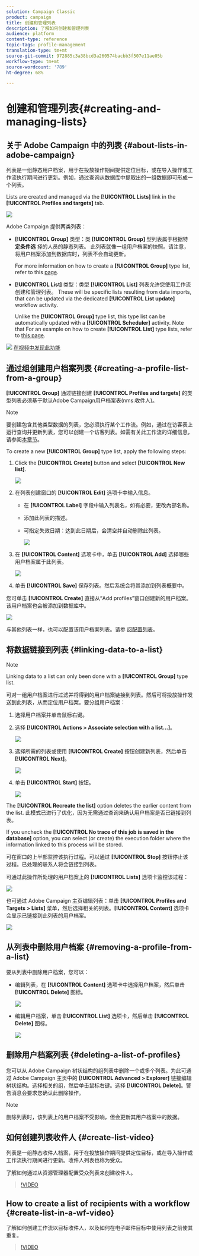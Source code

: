 ```yaml
---
solution: Campaign Classic
product: campaign
title: 创建和管理列表
description: 了解如何创建和管理列表
audience: platform
content-type: reference
topic-tags: profile-management
translation-type: tm+mt
source-git-commit: 972885c3a38bcd3a260574bacbb3f507e11ae05b
workflow-type: tm+mt
source-wordcount: '789'
ht-degree: 68%

---
```



# 创建和管理列表{#creating-and-managing-lists}

## 关于 Adobe Campaign 中的列表 {#about-lists-in-adobe-campaign}

列表是一组静态用户档案，用于在投放操作期间提供定位目标，或在导入操作或工作流执行期间进行更新。例如，通过查询从数据库中提取出的一组数据即可形成一个列表。

Lists are created and managed via the **[!UICONTROL Lists]** link in the **[!UICONTROL Profiles and targets]** tab.

![](assets/s_ncs_user_interface_group_link.png)

Adobe Campaign 提供两类列表：

* **[!UICONTROL Group]** 类型：类 **[!UICONTROL Group]** 型列表属于根据特 **定条件选** 择的人员的静态列表。 此列表就像一组用户档案的快照。请注意，将用户档案添加到数据库时，列表不会自动更新。

   For more information on how to create a **[!UICONTROL Group]** type list, refer to this [page](#creating-a-profile-list-from-a-group).

* **[!UICONTROL List]** 类型：类型 **[!UICONTROL List]** 列表允许您使用工作流创建和管理列表。 These will be specific lists resulting from data imports, that can be updated via the dedicated **[!UICONTROL List update]** workflow activity.

   Unlike the **[!UICONTROL Group]** type list, this type list can be automatically updated with a **[!UICONTROL Scheduler]** activity. Note that For an example on how to create **[!UICONTROL List]** type lists, refer to [this page](../../workflow/using/list-update.md).

![](assets/do-not-localize/how-to-video.png) [在视频中发现此功能](#create-list-video)

## 通过组创建用户档案列表 {#creating-a-profile-list-from-a-group}

**[!UICONTROL Group]** 通过链接创建 **[!UICONTROL Profiles and targets]** 的类型列表必须基于默认Adobe Campaign用户档案表(nms:收件人)。

>[!NOTE]
>
>要创建包含其他类型数据的列表，您必须执行某个工作流。例如，通过在访客表上运行查询并更新列表，您可以创建一个访客列表。如需有关此工作流的详细信息，请参阅[本章节](../../workflow/using/about-workflows.md)。

To create a new **[!UICONTROL Group]** type list, apply the following steps:

1. Click the **[!UICONTROL Create]** button and select **[!UICONTROL New list]**.

   ![](assets/s_ncs_user_new_group.png)

1. 在列表创建窗口的 **[!UICONTROL Edit]** 选项卡中输入信息。

   * 在 **[!UICONTROL Label]** 字段中输入列表名，如有必要，更改內部名称。
   * 添加此列表的描述。
   * 可指定失效日期：达到此日期后，会清空并自动删除此列表。

      ![](assets/list_expiration_date.png)

1. 在 **[!UICONTROL Content]** 选项卡中，单击 **[!UICONTROL Add]** 选择哪些用户档案属于此列表。

   ![](assets/s_ncs_user_add_group.png)

1. 单击 **[!UICONTROL Save]** 保存列表。然后系统会将其添加到列表概要中。

您可单击 **[!UICONTROL Create]** 直接从“Add profiles”窗口创建新的用户档案。该用户档案也会被添加到数据库中。

![](assets/s_ncs_user_new_recipient_from_group.png)

与其他列表一样，也可以配置该用户档案列表。请参 [阅配置列表](../../platform/using/adobe-campaign-workspace.md#configuring-lists)。

## 将数据链接到列表 {#linking-data-to-a-list}

>[!NOTE]
>
>Linking data to a list can only been done with a **[!UICONTROL Group]** type list.

可对一组用户档案进行过滤并将得到的用户档案链接到列表。然后可将投放操作发送到此列表，从而定位用户档案。要分组用户档案：

1. 选择用户档案并单击鼠标右键。
1. 选择 **[!UICONTROL Actions > Associate selection with a list...]**。

   ![](assets/s_ncs_user_add_selection_to_group.png)

1. 选择所需的列表或使用 **[!UICONTROL Create]** 按钮创建新列表，然后单击 **[!UICONTROL Next]**。

   ![](assets/s_ncs_user_add_selection_to_group_2.png)

1. 单击 **[!UICONTROL Start]** 按钮。

   ![](assets/s_ncs_user_add_selection_to_group_3.png)

The **[!UICONTROL Recreate the list]** option deletes the earlier content from the list. 此模式已进行了优化，因为无需通过查询来确认用户档案是否已链接到列表。

If you uncheck the **[!UICONTROL No trace of this job is saved in the database]** option, you can select (or create) the execution folder where the information linked to this process will be stored.

可在窗口的上半部监控该执行过程。可以通过 **[!UICONTROL Stop]** 按钮停止该过程。已处理的联系人将会链接到列表。

可通过此操作所处理的用户档案上的 **[!UICONTROL Lists]** 选项卡监控该过程：

![](assets/s_ncs_user_add_selection_to_group_4.png)

也可通过 Adobe Campaign 主页编辑列表：单击 **[!UICONTROL Profiles and Targets > Lists]** 菜单，然后选择相关的列表。**[!UICONTROL Content]** 选项卡会显示已链接到此列表的用户档案。

![](assets/s_ncs_user_add_selection_to_group_5.png)

## 从列表中删除用户档案 {#removing-a-profile-from-a-list}

要从列表中删除用户档案，您可以：

* 编辑列表，在 **[!UICONTROL Content]** 选项卡中选择用户档案，然后单击 **[!UICONTROL Delete]** 图标。

   ![](assets/list_remove_a_recipient.png)

* 编辑用户档案，单击 **[!UICONTROL List]** 选项卡，然后单击 **[!UICONTROL Delete]** 图标。

   ![](assets/recipient_remove_a_list.png)

## 删除用户档案列表 {#deleting-a-list-of-profiles}

您可以从 Adobe Campaign 树状结构的组列表中删除一个或多个列表。为此可通过 Adobe Campaign 主页中的 **[!UICONTROL Advanced > Explorer]** 链接编辑树状结构。选择相关的组，然后单击鼠标右键。选择 **[!UICONTROL Delete]**。警告消息会要求您确认此删除操作。

>[!NOTE]
>
>删除列表时，该列表上的用户档案不受影响，但会更新其用户档案中的数据。

## 如何创建列表收件人 {#create-list-video}

列表是一组静态收件人档案，用于在投放操作期间提供定位目标，或在导入操作或工作流执行期间进行更新。收件人列表也称为受众。

了解如何通过从资源管理器配置受众列表来创建收件人。

>[!VIDEO](https://video.tv.adobe.com/v/25602/quality=12)

## How to create a list of recipients with a workflow {#create-list-in-a-wf-video}

了解如何创建工作流以目标收件人，以及如何在电子邮件目标中使用列表之前使其重复。

>[!VIDEO](https://video.tv.adobe.com/v/25603?quality=12)
